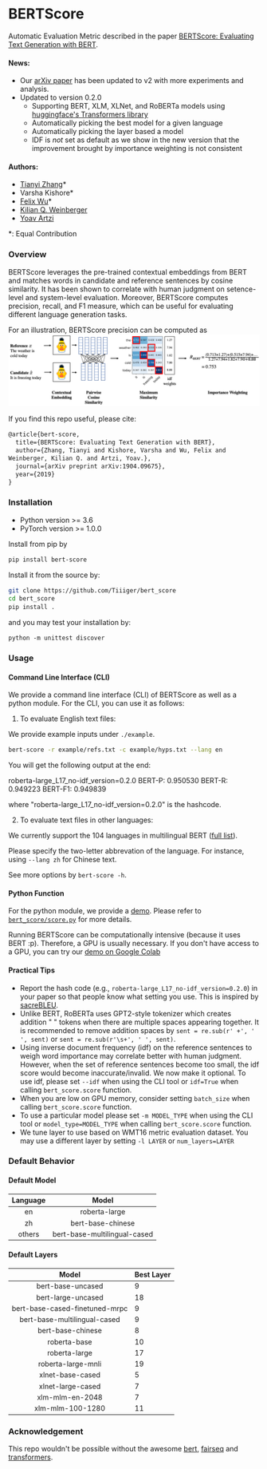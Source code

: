 # BERTScore
Automatic Evaluation Metric described in the paper [BERTScore: Evaluating Text Generation with BERT](https://arxiv.org/abs/1904.09675).
#### News:
- Our [arXiv paper](https://arxiv.org/abs/1904.09675) has been updated to v2 with more experiments and analysis.
- Updated to version 0.2.0
  - Supporting BERT, XLM, XLNet, and RoBERTa models using [huggingface's Transformers library](https://github.com/huggingface/transformers)
  - Automatically picking the best model for a given language
  - Automatically picking the layer based a model
  - IDF is *not* set as default as we show in the new version that the improvement brought by importance weighting is not consistent

#### Authors:
* [Tianyi Zhang](https://scholar.google.com/citations?user=OI0HSa0AAAAJ&hl=en)*
* Varsha Kishore*
* [Felix Wu](https://sites.google.com/view/felixwu/home)*
* [Kilian Q. Weinberger](http://kilian.cs.cornell.edu/index.html)
* [Yoav Artzi](https://yoavartzi.com/)

*: Equal Contribution

### Overview
BERTScore leverages the pre-trained contextual embeddings from BERT and matches
words in candidate and reference sentences by cosine similarity.
It has been shown to correlate with human judgment on setence-level and
system-level evaluation.
Moreover, BERTScore computes precision, recall, and F1 measure, which can be
useful for evaluating different language generation tasks.

For an illustration, BERTScore precision can be computed as
![](./bert_score.png "BERTScore")

If you find this repo useful, please cite:
```
@article{bert-score,
  title={BERTScore: Evaluating Text Generation with BERT},
  author={Zhang, Tianyi and Kishore, Varsha and Wu, Felix and Weinberger, Kilian Q. and Artzi, Yoav.},
  journal={arXiv preprint arXiv:1904.09675},
  year={2019}
}
```

### Installation
* Python version >= 3.6
* PyTorch version >= 1.0.0

Install from pip by 

```sh
pip install bert-score
```

Install it from the source by:
```sh
git clone https://github.com/Tiiiger/bert_score
cd bert_score
pip install .
```
and you may test your installation by:
```
python -m unittest discover
```

### Usage

#### Command Line Interface (CLI)
We provide a command line interface (CLI) of BERTScore as well as a python module. 
For the CLI, you can use it as follows:
1. To evaluate English text files:

We provide example inputs under `./example`.

```sh
bert-score -r example/refs.txt -c example/hyps.txt --lang en
```
You will get the following output at the end:

roberta-large_L17_no-idf_version=0.2.0 BERT-P: 0.950530 BERT-R: 0.949223 BERT-F1: 0.949839

where "roberta-large_L17_no-idf_version=0.2.0" is the hashcode.

2. To evaluate text files in other languages:

We currently support the 104 languages in multilingual BERT ([full list](https://github.com/google-research/bert/blob/master/multilingual.md#list-of-languages)).

Please specify the two-letter abbrevation of the language. For instance, using `--lang zh` for Chinese text. 

See more options by `bert-score -h`.

#### Python Function
For the python module, we provide a [demo](./example/Demo.ipynb). 
Please refer to [`bert_score/score.py`](./bert_score/score.py) for more details.

Running BERTScore can be computationally intensive (because it uses BERT :p).
Therefore, a GPU is usually necessary. If you don't have access to a GPU, you
can try our [demo on Google Colab](https://colab.research.google.com/drive/1kpL8Y_AnUUiCxFjhxSrxCsc6-sDMNb_Q)


#### Practical Tips

* Report the hash code (e.g., `roberta-large_L17_no-idf_version=0.2.0`) in your paper so that people know what setting you use. This is inspired by [sacreBLEU](https://github.com/mjpost/sacreBLEU).
* Unlike BERT, RoBERTa uses GPT2-style tokenizer which creates addition " " tokens when there are multiple spaces appearing together. It is recommended to remove addition spaces by `sent = re.sub(r' +', ' ', sent)` or `sent = re.sub(r'\s+', ' ', sent)`.
* Using inverse document frequency (idf) on the reference
  sentences to weigh word importance  may correlate better with human judgment.
  However, when the set of reference sentences become too small, the idf score 
  would become inaccurate/invalid.
  We now make it optional. To use idf,
  please set `--idf` when using the CLI tool or
  `idf=True` when calling `bert_score.score` function.
* When you are low on GPU memory, consider setting `batch_size` when calling
  `bert_score.score` function.
* To use a particular model please set `-m MODEL_TYPE` when using the CLI tool
  or `model_type=MODEL_TYPE` when calling `bert_score.score` function. 
* We tune layer to use based on WMT16 metric evaluation dataset. You may use a
  different layer by setting `-l LAYER` or `num_layers=LAYER`

### Default Behavior

#### Default Model
| Language  | Model                        |
|:---------:|:----------------------------:|
| en        | roberta-large                |
| zh        | bert-base-chinese            |
| others    | bert-base-multilingual-cased | 

#### Default Layers
| Model                           | Best Layer |
|:-------------------------------:|------------|
| bert-base-uncased               | 9          |
| bert-large-uncased              | 18         |
| bert-base-cased-finetuned-mrpc  | 9          |
| bert-base-multilingual-cased    | 9          |
| bert-base-chinese               | 8          |
| roberta-base                    | 10         |
| roberta-large                   | 17         |
| roberta-large-mnli              | 19         |
| xlnet-base-cased                | 5          | 
| xlnet-large-cased               | 7          | 
| xlm-mlm-en-2048                 | 7          | 
| xlm-mlm-100-1280                | 11         |

### Acknowledgement
This repo wouldn't be possible without the awesome
[bert](https://github.com/google-research/bert), [fairseq](https://github.com/pytorch/fairseq) and [transformers](https://github.com/huggingface/transformers).
